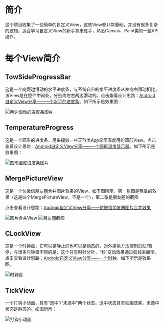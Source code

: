 # 简介
这个项目收集了一些简单的自定义View，这些View都非常基础，并没有很多复杂的逻辑，适合学习自定义View的新手拿来练手，熟悉Canvas、Paint类的一些API操作。

# 每个View简介
## TowSideProgressBar
这是一个向两边滑动的水平进度条，与系统自带的水平进度条从左向右滑动相比，该View是在控件中间处，分别向左右两边滑动的。点击查看设计思路：[Android自定义View分享——一个水平的进度条](http://blog.csdn.net/u010707039/article/details/52836926)。如下所示是效果图：

![两边滚动的进度条图片](https://raw.githubusercontent.com/JaffarOu/SimpleCustomView/master/PictureInReadMe/TowSideProgressBar.gif)

## TemperatureProgress
这是一个圆形的进度条，用来模拟一些天气类App显示温度用的圆形View。点击查看设计思路：[Android自定义View分享——一个圆形温度显示器](http://blog.csdn.net/u010707039/article/details/52838798)。如下所示是效果图：

![圆形温度进度条图片](https://raw.githubusercontent.com/JaffarOu/SimpleCustomView/master/PictureInReadMe/TemperatureProgress.gif)

## MergePictureView
这是一个仿微信朋友圈合并图片效果的View，如下图所示，第一张图是我做的效果（这是四个MergePictureView，不是一个），第二张是朋友圈的截图

点击查看设计思路：[Android自定义View分享——仿微信朋友圈图片合并效果](http://blog.csdn.net/u010707039/article/details/52846116)

![图片合并View](https://raw.githubusercontent.com/JaffarOu/SimpleCustomView/master/PictureInReadMe/mergePicture.jpg)
![朋友圈截图](https://raw.githubusercontent.com/JaffarOu/SimpleCustomView/master/PictureInReadMe/pengyouquan.png)

## CLockView
这是一个时钟盘，它可以是静止的也可以是动态的，对外提供方法控制启动/暂停，与很多时钟盘不同的是，这个只有时针分针，“秒”变动效果通过弧线来展示。点击查看设计思路：[Android自定义View分享——一个时钟](http://blog.csdn.net/u010707039/article/details/52901101)。如下所示是效果图。

![时钟盘](https://raw.githubusercontent.com/JaffarOu/SimpleCustomView/master/PictureInReadMe/ClockView.gif)

## TickView
一个打钩小动画，具有“选中”/“未选中”两个状态，选中状态具有动画效果，未选中状态是静态的。如图所示：

![打钩小动画](https://raw.githubusercontent.com/JaffarOu/SimpleCustomView/master/PictureInReadMe/TickView.gif)